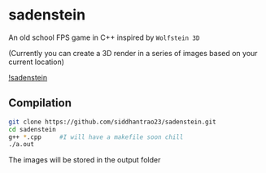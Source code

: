 # sadenstein  
  
An old school FPS game in C++ inspired by `Wolfstein 3D`
  
(Currently you can create a 3D render in a series of images based on your current location)  
  
[!sadenstein](https://user-images.githubusercontent.com/44816445/78461021-850b8580-76e3-11ea-9717-394c219b8fc9.png)
  
## Compilation
```sh
git clone https://github.com/siddhantrao23/sadenstein.git
cd sadenstein
g++ *.cpp     #I will have a makefile soon chill
./a.out
```
The images will be stored in the output folder
